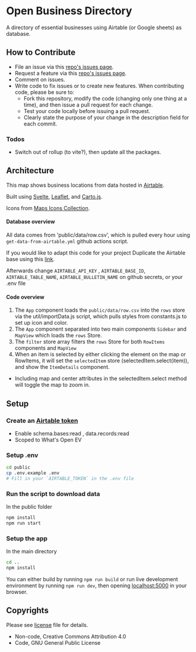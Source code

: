 # Open Business Directory

A directory of essential businesses using Airtable (or Google sheets) as database.

## How to Contribute

- File an issue via this [repo's issues page](https://github.com/BetaNYC/open_business_directory/issues).
- Request a feature via this [repo's issues page](https://github.com/BetaNYC/open_business_directory/issues).
- Comment on issues.
- Write code to fix issues or to create new features. When contributing code, please be sure to:
  - Fork this repository, modify the code (changing only one thing at a time), and then issue a pull request for each change.
  - Test your code locally before issuing a pull request.
  - Clearly state the purpose of your change in the description field for each commit.

### Todos

- Switch out of rollup (to vite?), then update all the packages.

## Architecture

This map shows business locations from data hosted in [Airtable](https://airtable.com/invite/l?inviteId=invQFDkvOXAlhjPH2&inviteToken=07de5769fb0c70e46f9818f77061f1721382f9ad682822103cb1a49e27a35e65).

Built using [Svelte](https://svelte.dev/), [Leaflet](https://leafletjs.com/), and [Carto.js](https://carto.com/developers/carto-js/).

Icons from [Maps Icons Collection](https://mapicons.mapsmarker.com).


#### Database overview
All data comes from 'public/data/row.csv', which is pulled every hour using `get-data-from-airtable.yml` github actions script.

If you would like to adapt this code for your project Duplicate the Airtable base using this [link](https://airtable.com/invite/l?inviteId=invQFDkvOXAlhjPH2&inviteToken=07de5769fb0c70e46f9818f77061f1721382f9ad682822103cb1a49e27a35e65).

Afterwards change `AIRTABLE_API_KEY` , `AIRTABLE_BASE_ID`, `AIRTABLE_TABLE_NAME`, `AIRTABLE_BULLETIN_NAME` on github secrets, or your .env file

#### Code overview
1. The `App` component loads the `public/data/row.csv` into the `rows` store via the util/importData.js script, which pulls styles from constants.js to set up icon and color.
2. The `App` component separated into two main components `Sidebar` and `MapView` which loads the `rows` Store.
3. The `filter` store array filters the `rows` Store for both `RowItems` components and `MapView`
4. When an item is selected by either clicking the element on the map or RowItems, it will set the `selectedItem` store (selectedItem.select(item)), and show the `ItemDetails` component.

- Including map and center attributes in the selectedItem.select method will toggle the map to zoom in.

## Setup

### Create an [Airtable token](https://airtable.com/create/tokens)

- Enable schema.bases:read , data.records:read
- Scoped to What's Open EV

### Setup .env
```bash
cd public
cp .env.example .env
# Fill in your `AIRTABLE_TOKEN` in the .env file
```

### Run the script to download data

In the public folder
```bash
npm install 
npm run start
```

### Setup the app

In the main directory
```bash
cd ..
npm install
```

You can either build by running `npm run build` or run live development environment by running `npm run dev`, then opening [localhost:5000](http://localhost:5000/) in your browser.

## Copyrights

Please see [license](https://github.com/BetaNYC/open_business_directory/blob/master/LICENSE) file for details.

- Non-code, Creative Commons Attribution 4.0
- Code, GNU General Public License
